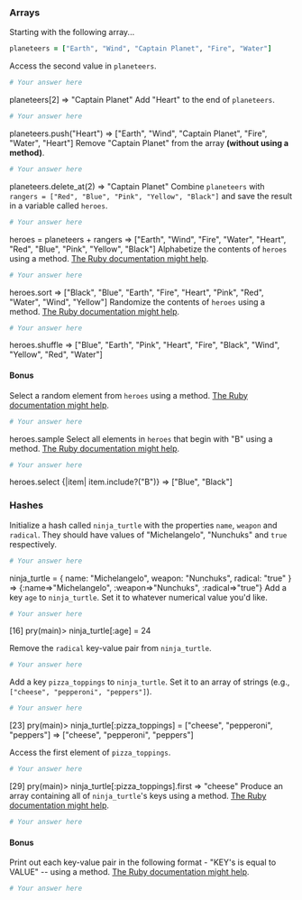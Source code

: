 ### Arrays

Starting with the following array...

```rb
planeteers = ["Earth", "Wind", "Captain Planet", "Fire", "Water"]
```

Access the second value in `planeteers`.

```rb
# Your answer here
```
planeteers[2]
=> "Captain Planet"
Add "Heart" to the end of `planeteers`.

```rb
# Your answer here
```
planeteers.push("Heart")
=> ["Earth", "Wind", "Captain Planet", "Fire", "Water", "Heart"]
Remove "Captain Planet" from the array **(without using a method)**.

```rb
# Your answer here
```
planeteers.delete_at(2)
=> "Captain Planet"
Combine `planeteers` with `rangers = ["Red", "Blue", "Pink", "Yellow", "Black"]` and save the result in a variable called `heroes`.

```rb
# Your answer here
```
heroes = planeteers + rangers 
=> ["Earth",
 "Wind",
 "Fire",
 "Water",
 "Heart",
 "Red",
 "Blue",
 "Pink",
 "Yellow",
 "Black"]
Alphabetize the contents of `heroes` using a method. [The Ruby documentation might help](http://ruby-doc.org/core-2.6.1/Array.html).

```rb
# Your answer here
```
heroes.sort
=> ["Black",
 "Blue",
 "Earth",
 "Fire",
 "Heart",
 "Pink",
 "Red",
 "Water",
 "Wind",
 "Yellow"]
Randomize the contents of `heroes` using a method. [The Ruby documentation might help](http://ruby-doc.org/core-2.6.1/Array.html).

```rb
# Your answer here
```
heroes.shuffle
=> ["Blue",
 "Earth",
 "Pink",
 "Heart",
 "Fire",
 "Black",
 "Wind",
 "Yellow",
 "Red",
 "Water"]
#### Bonus

Select a random element from `heroes` using a method. [The Ruby documentation might help](http://ruby-doc.org/core-2.6.1/Array.html).

```rb
# Your answer here
```
 heroes.sample
Select all elements in `heroes` that begin with "B" using a method. [The Ruby documentation might help](http://ruby-doc.org/core-2.6.1/Array.html).

```rb
# Your answer here
```
heroes.select {|item| item.include?("B")}
=> ["Blue", "Black"]
### Hashes

Initialize a hash called `ninja_turtle` with the properties `name`, `weapon` and `radical`. They should have values of "Michelangelo", "Nunchuks" and `true` respectively.

```rb
# Your answer here
```
ninja_turtle = {
 name:  "Michelangelo",
  weapon: "Nunchuks",
   radical: "true"
}
=> {:name=>"Michelangelo", :weapon=>"Nunchuks", :radical=>"true"}
Add a key `age` to `ninja_turtle`. Set it to whatever numerical value you'd like.

```rb
# Your answer here
```
[16] pry(main)> ninja_turtle[:age] = 24

Remove the `radical` key-value pair from `ninja_turtle`.

```rb
# Your answer here
```

Add a key `pizza_toppings` to `ninja_turtle`. Set it to an array of strings (e.g., `["cheese", "pepperoni", "peppers"]`).

```rb
# Your answer here
```
[23] pry(main)> ninja_turtle[:pizza_toppings] = ["cheese", "pepperoni", "peppers"]
=> ["cheese", "pepperoni", "peppers"]
<!-- 
[24] pry(main)> ninja_turtle
=> {:name=>"Michelangelo",
 :weapon=>"Nunchuks",
 :radical=>"true",
 :age=>24,
 :pizza_toppings=>["cheese", "pepperoni", "peppers"]}
  -->
Access the first element of `pizza_toppings`.

```rb
# Your answer here
```
[29] pry(main)> ninja_turtle[:pizza_toppings].first
=> "cheese"
Produce an array containing all of `ninja_turtle`'s keys using a method. [The Ruby documentation might help](http://ruby-doc.org/core-1.9.3/Hash.html).

```rb
# Your answer here
```

#### Bonus

Print out each key-value pair in the following format - "KEY's is equal to VALUE" -- using a method. [The Ruby documentation might help](http://ruby-doc.org/core-1.9.3/Hash.html).

```rb
# Your answer here
```
